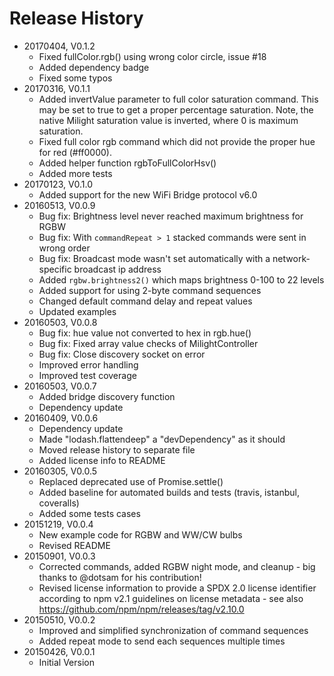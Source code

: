 # Release History

* 20170404, V0.1.2
    * Fixed fullColor.rgb() using wrong color circle, issue #18
    * Added dependency badge
    * Fixed some typos
* 20170316, V0.1.1
    * Added invertValue parameter to full color saturation command. This may be set to true to get a proper 
      percentage saturation. Note, the native Milight saturation value is inverted, where 0 is maximum saturation.
    * Fixed full color rgb command which did not provide the proper hue for red (#ff0000).
    * Added helper function rgbToFullColorHsv()
    * Added more tests
* 20170123, V0.1.0
    * Added support for the new WiFi Bridge protocol v6.0
* 20160513, V0.0.9
    * Bug fix: Brightness level never reached maximum brightness for RGBW
    * Bug fix: With `commandRepeat > 1` stacked commands were sent in wrong order
    * Bug fix: Broadcast mode wasn't set automatically with a network-specific 
      broadcast ip address
    * Added `rgbw.brightness2()` which maps brightness 0-100 to 22 levels
    * Added support for using 2-byte command sequences
    * Changed default command delay and repeat values
    * Updated examples
* 20160503, V0.0.8
    * Bug fix: hue value not converted to hex in rgb.hue()
    * Bug fix: Fixed array value checks of MilightController
    * Bug fix: Close discovery socket on error
    * Improved error handling
    * Improved test coverage
* 20160503, V0.0.7
    * Added bridge discovery function
    * Dependency update
* 20160409, V0.0.6
    * Dependency update
    * Made "lodash.flattendeep" a "devDependency" as it should
    * Moved release history to separate file
    * Added license info to README
* 20160305, V0.0.5
    * Replaced deprecated use of Promise.settle()
    * Added baseline for automated builds and tests (travis, istanbul, coveralls)
    * Added some tests cases
* 20151219, V0.0.4
    * New example code for RGBW and WW/CW bulbs
    * Revised README
* 20150901, V0.0.3
    * Corrected commands, added RGBW night mode, and cleanup - big thanks to @dotsam for his contribution!
    * Revised license information to provide a SPDX 2.0 license identifier according to npm v2.1 guidelines 
      on license metadata - see also https://github.com/npm/npm/releases/tag/v2.10.0
* 20150510, V0.0.2
    * Improved and simplified synchronization of command sequences
    * Added repeat mode to send each sequences multiple times
* 20150426, V0.0.1
    * Initial Version



